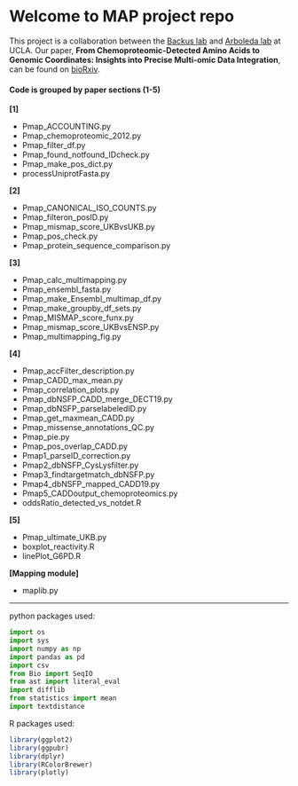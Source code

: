 # Welcome to MAP project repo 
This project is a collaboration between the [Backus lab](https://www.backuslab.com/) and [Arboleda lab](https://www.arboledalab.org/) at UCLA. Our paper, **From Chemoproteomic-Detected Amino Acids to Genomic Coordinates: Insights into Precise Multi-omic Data Integration**, can be found on [bioRxiv](https://www.biorxiv.org/content/10.1101/2020.07.03.186007v1). 

#### Code is grouped by paper sections (1-5)

**[1]**

- Pmap_ACCOUNTING.py
- Pmap_chemoproteomic_2012.py
- Pmap_filter_df.py
- Pmap_found_notfound_IDcheck.py
- Pmap_make_pos_dict.py
- processUniprotFasta.py

**[2]**

- Pmap_CANONICAL_ISO_COUNTS.py
- Pmap_filteron_posID.py
- Pmap_mismap_score_UKBvsUKB.py
- Pmap_pos_check.py
- Pmap_protein_sequence_comparison.py

**[3]**

- Pmap_calc_multimapping.py
- Pmap_ensembl_fasta.py
- Pmap_make_Ensembl_multimap_df.py
- Pmap_make_groupby_df_sets.py
- Pmap_MISMAP_score_funx.py
- Pmap_mismap_score_UKBvsENSP.py
- Pmap_multimapping_fig.py

**[4]**

- Pmap_accFilter_description.py
- Pmap_CADD_max_mean.py
- Pmap_correlation_plots.py
- Pmap_dbNSFP_CADD_merge_DECT19.py
- Pmap_dbNSFP_parselabeledID.py
- Pmap_get_maxmean_CADD.py
- Pmap_missense_annotations_QC.py
- Pmap_pie.py
- Pmap_pos_overlap_CADD.py
- Pmap1_parseID_correction.py
- Pmap2_dbNSFP_CysLysfilter.py
- Pmap3_findtargetmatch_dbNSFP.py
- Pmap4_dbNSFP_mapped_CADD19.py
- Pmap5_CADDoutput_chemoproteomics.py
- oddsRatio_detected_vs_notdet.R

**[5]**

- Pmap_ultimate_UKB.py
- boxplot_reactivity.R
- linePlot_G6PD.R

**[Mapping module]**

- maplib.py

---

python packages used: 
```python
import os
import sys
import numpy as np
import pandas as pd
import csv
from Bio import SeqIO
from ast import literal_eval
import difflib
from statistics import mean
import textdistance
```

R packages used: 
```r
library(ggplot2)
library(ggpubr)
library(dplyr)
library(RColorBrewer)
library(plotly)
```


